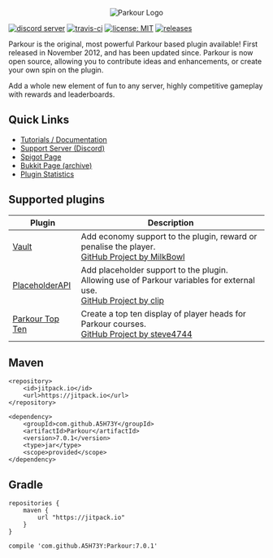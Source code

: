 <p align="center"><img src="https://i.imgur.com/mBUvVNO.png" alt="Parkour Logo"></p>

[![discord server](https://img.shields.io/discord/328154925949517824.svg)](https://discord.gg/h9d2fSd)
[![travis-ci](https://travis-ci.org/A5H73Y/Parkour.svg?branch=master)](https://travis-ci.org/A5H73Y/Parkour/branches)
[![license: MIT](https://img.shields.io/badge/license-MIT-lightgrey.svg)](https://tldrlegal.com/license/mit-license)
[![releases](https://img.shields.io/github/v/release/A5H73Y/Parkour.svg?label=github%20release)](https://github.com/A5H73Y/Parkour/releases/latest)

Parkour is the original, most powerful Parkour based plugin available! 
First released in November 2012, and has been updated since. Parkour is now open source, allowing you to contribute ideas and enhancements, or create your own spin on the plugin.<p />
Add a whole new element of fun to any server, highly competitive gameplay with rewards and leaderboards.<p />

## Quick Links
- [Tutorials / Documentation](https://a5h73y.github.io/Parkour/)
- [Support Server (Discord)](https://discord.gg/Gc8RGYr)
- [Spigot Page](https://www.spigotmc.org/resources/parkour.23685/)
- [Bukkit Page (archive)](https://dev.bukkit.org/projects/parkour/)
- [Plugin Statistics](https://bstats.org/plugin/bukkit/Parkour)

## Supported plugins
| Plugin        | Description  |
| ------------- | ------------- |
| [Vault](https://dev.bukkit.org/projects/vault) | Add economy support to the plugin, reward or penalise the player. <br>[GitHub Project by MilkBowl](https://github.com/MilkBowl/Vault) |
| [PlaceholderAPI](https://www.spigotmc.org/resources/placeholderapi.6245/) | Add placeholder support to the plugin. Allowing use of Parkour variables for external use. <br>[GitHub Project by clip](https://github.com/PlaceholderAPI/PlaceholderAPI) |
| [Parkour Top Ten](https://www.spigotmc.org/resources/parkour-top-ten.46268/) | Create a top ten display of player heads for Parkour courses​. <br>[GitHub Project by steve4744](https://github.com/steve4744/ParkourTopTen) |

## Maven
```
<repository>
    <id>jitpack.io</id>
    <url>https://jitpack.io</url>
</repository>
```

```
<dependency>
    <groupId>com.github.A5H73Y</groupId>
    <artifactId>Parkour</artifactId>
    <version>7.0.1</version>
    <type>jar</type>
    <scope>provided</scope>
</dependency>
```

## Gradle
```
repositories { 
    maven { 
        url "https://jitpack.io"
    } 
}
```

```
compile 'com.github.A5H73Y:Parkour:7.0.1'
```
